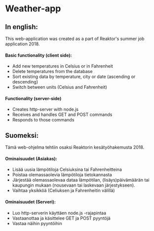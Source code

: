 # Weather-app

## In english:
This web-application was created as a part of Reaktor's summer job application 2018. 
#### Basic functionality (client side): 
- Add new temperatures in Celsius or in Fahrenheit
- Delete temperatures from the database
- Sort existing data by temperature, city or date (ascending or descending)
- Switch between units (Celsius and Fahrenheit)

#### Functionality (server-side)
- Creates http-server with node.js
- Receives and handles GET and POST commands
- Responds to those commands


## Suomeksi:
Tämä web-ohjelma tehtiin osaksi Reaktorin kesätyöhakemusta 2018.
#### Ominaisuudet (Asiakas):
- Lisää uusia lämpötiloja Celsiuksina tai Fahrenheitteina
- Poistaa olemassaolevia lämpötiloja tietokannasta
- Järjestää olemassaolevaa dataa lämpötilan, (lisäys)päivämäärän tai kaupungin mukaan (nousevaan tai laskevaan järjestykseen).
- Vaihtaa yksikköä (Celiuksen ja Fahrenheitin välillä)

#### Ominaisuudet (Serveri):
- Luo http-serverin käyttäen node.js -rajapintaa
- Vastaanottaa ja käsittelee GET ja POST pyyntöjä
- Vastaa näihin pyyntöihin
